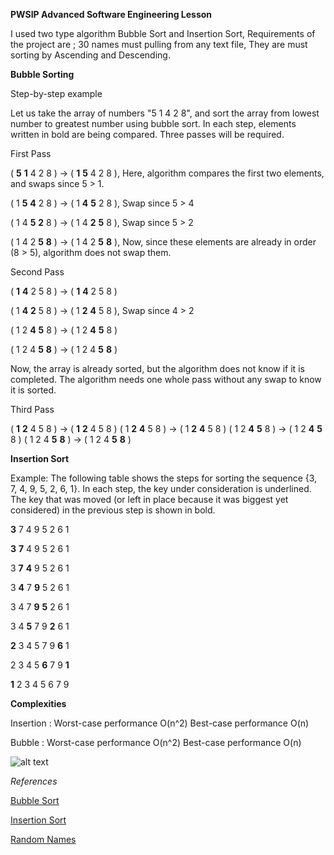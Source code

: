 **PWSIP Advanced Software Engineering Lesson**

I used two type algorithm Bubble Sort and Insertion Sort,
Requirements of the project are ;
30 names must pulling from any text file,
They are must sorting by Ascending and Descending.

**Bubble Sorting**

Step-by-step example

Let us take the array of numbers "5 1 4 2 8", and sort the array from lowest number to greatest number using bubble sort. In each step, elements written in bold are being compared. Three passes will be required.

First Pass

( **5** **1** 4 2 8 ) → ( **1** **5** 4 2 8 ), Here, algorithm compares the first two elements, and swaps since 5 > 1.

( 1 **5** **4** 2 8 ) → ( 1 **4** **5** 2 8 ), Swap since 5 > 4

( 1 4 **5** **2** 8 ) → ( 1 4 **2** **5** 8 ), Swap since 5 > 2

( 1 4 2 **5** **8** ) → ( 1 4 2 **5** **8** ), Now, since these elements are already in order (8 > 5), algorithm does not swap them.

Second Pass

( **1** **4** 2 5 8 ) → ( **1** **4** 2 5 8 )

( 1 **4** **2** 5 8 ) → ( 1 **2** **4** 5 8 ), Swap since 4 > 2

( 1 2 **4** **5** 8 ) → ( 1 2 **4** **5** 8 )

( 1 2 4 **5** **8** ) → ( 1 2 4 **5** **8** )

Now, the array is already sorted, but the algorithm does not know if it is completed. The algorithm needs one whole pass without any swap to know it is sorted.

Third Pass

( **1** **2** 4 5 8 ) → ( **1** **2** 4 5 8 )
( 1 **2** **4** 5 8 ) → ( 1 **2** **4** 5 8 )
( 1 2 **4** **5** 8 ) → ( 1 2 **4** **5** 8 )
( 1 2 4 **5** **8** ) → ( 1 2 4 **5** **8** )


**Insertion Sort**

Example: The following table shows the steps for sorting the sequence {3, 7, 4, 9, 5, 2, 6, 1}. In each step, the key under consideration is underlined. The key that was moved (or left in place because it was biggest yet considered) in the previous step is shown in bold.

__3__ 7 4 9 5 2 6 1

**3** __7__ 4 9 5 2 6 1

3 **7** __4__ 9 5 2 6 1

3 **4** 7 __9__ 5 2 6 1

3 4 7 **9** __5__ 2 6 1

3 4 **5** 7 9 __2__ 6 1

**2** 3 4 5 7 9 __6__ 1

2 3 4 5 **6** 7 9 __1__

**1** 2 3 4 5 6 7 9

**Complexities**

Insertion : Worst-case performance 	O(n^2)
			Best-case performance 	O(n)

Bubble	  : Worst-case performance 	O(n^2)
			Best-case performance 	O(n)

![alt text](https://www.cs.duke.edu/courses/fall03/cps182s/latex/bubbleplot.jpg)

*References*

[Bubble Sort](https://en.wikipedia.org/wiki/Bubble_sort)

[Insertion Sort](https://en.wikipedia.org/wiki/Insertion_sort)

[Random Names](http://listofrandomnames.com/)

